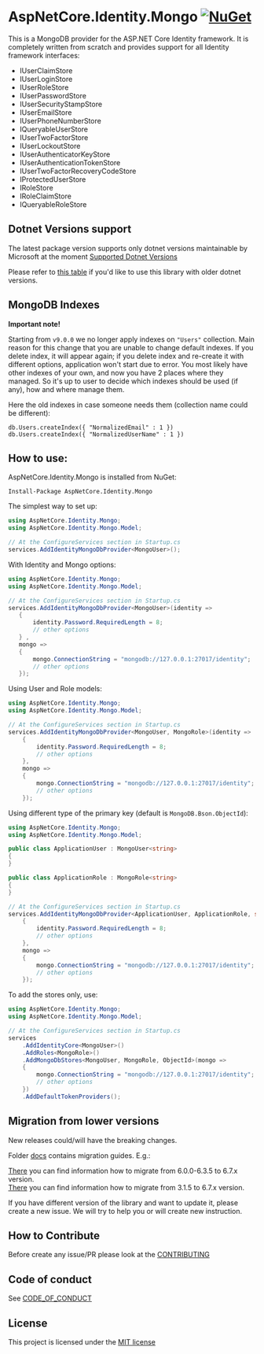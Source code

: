 # AspNetCore.Identity.Mongo [![NuGet](https://img.shields.io/nuget/v/AspNetCore.Identity.Mongo.svg)](https://www.nuget.org/packages/AspNetCore.Identity.Mongo/)

This is a MongoDB provider for the ASP.NET Core Identity framework. It is completely written from scratch and provides support for all Identity framework interfaces:

* IUserClaimStore
* IUserLoginStore
* IUserRoleStore
* IUserPasswordStore
* IUserSecurityStampStore
* IUserEmailStore
* IUserPhoneNumberStore
* IQueryableUserStore
* IUserTwoFactorStore
* IUserLockoutStore
* IUserAuthenticatorKeyStore
* IUserAuthenticationTokenStore
* IUserTwoFactorRecoveryCodeStore
* IProtectedUserStore
* IRoleStore
* IRoleClaimStore
* IQueryableRoleStore

## Dotnet Versions support

The latest package version supports only dotnet versions maintainable by Microsoft at the moment [Supported Dotnet Versions](https://dotnet.microsoft.com/en-us/download/dotnet)

Please refer to [this table](./CONTRIBUTING.md#dotnet-version) if you'd like to use this library with older dotnet versions.

## MongoDB Indexes

**Important note!**

Starting from `v9.0.0` we no longer apply indexes on `"Users"` collection. Main reason for this change that
you are unable to change default indexes. If you delete index, it will appear again;
if you delete index and re-create it with different options, application won't start due to error.
You most likely have other indexes of your own, and now you have 2 places where they managed.
So it's up to user to decide which indexes should be used (if any), how and where manage them.

Here the old indexes in case someone needs them (collection name could be different):
```
db.Users.createIndex({ "NormalizedEmail" : 1 })
db.Users.createIndex({ "NormalizedUserName" : 1 })
```

## How to use:
AspNetCore.Identity.Mongo is installed from NuGet:
```
Install-Package AspNetCore.Identity.Mongo
```
The simplest way to set up:
```csharp
using AspNetCore.Identity.Mongo;
using AspNetCore.Identity.Mongo.Model;

// At the ConfigureServices section in Startup.cs
services.AddIdentityMongoDbProvider<MongoUser>();
```

With Identity and Mongo options:
```csharp
using AspNetCore.Identity.Mongo;
using AspNetCore.Identity.Mongo.Model;

// At the ConfigureServices section in Startup.cs
services.AddIdentityMongoDbProvider<MongoUser>(identity =>
   {
       identity.Password.RequiredLength = 8;
       // other options
   } ,
   mongo =>
   {
       mongo.ConnectionString = "mongodb://127.0.0.1:27017/identity";
       // other options
   });
```

Using User and Role models:
```csharp
using AspNetCore.Identity.Mongo;
using AspNetCore.Identity.Mongo.Model;

// At the ConfigureServices section in Startup.cs
services.AddIdentityMongoDbProvider<MongoUser, MongoRole>(identity =>
    {
        identity.Password.RequiredLength = 8;
        // other options
    },
    mongo =>
    {
        mongo.ConnectionString = "mongodb://127.0.0.1:27017/identity";
        // other options
    });
```

Using different type of the primary key (default is `MongoDB.Bson.ObjectId`):
```csharp
using AspNetCore.Identity.Mongo;
using AspNetCore.Identity.Mongo.Model;

public class ApplicationUser : MongoUser<string>
{
}

public class ApplicationRole : MongoRole<string>
{
}

// At the ConfigureServices section in Startup.cs
services.AddIdentityMongoDbProvider<ApplicationUser, ApplicationRole, string>(identity =>
    {
        identity.Password.RequiredLength = 8;
        // other options
    },
    mongo =>
    {
        mongo.ConnectionString = "mongodb://127.0.0.1:27017/identity";
        // other options
    });
```
To add the stores only, use:
```csharp
using AspNetCore.Identity.Mongo;
using AspNetCore.Identity.Mongo.Model;

// At the ConfigureServices section in Startup.cs
services
    .AddIdentityCore<MongoUser>()
    .AddRoles<MongoRole>()
    .AddMongoDbStores<MongoUser, MongoRole, ObjectId>(mongo =>
    {
        mongo.ConnectionString = "mongodb://127.0.0.1:27017/identity";
        // other options
    })
    .AddDefaultTokenProviders();
```

## Migration from lower versions
New releases could/will have the breaking changes.

Folder [docs](./docs) contains migration guides. E.g.:

[There](./docs/MigrationGuideToVersion6_7_0AndUpper.md) you can find information how to migrate from 6.0.0-6.3.5 to 6.7.x version.<br>
[There](./docs/MigrationGuideFromVersion3_1_5ToVersion6_7_0AndUpper.md) you can find information how to migrate from 3.1.5 to 6.7.x version.

If you have different version of the library and want to update it, please create a new issue. We will try to help you or will create new instruction.

## How to Contribute
Before create any issue/PR please look at the [CONTRIBUTING](./CONTRIBUTING.md)

## Code of conduct
See [CODE_OF_CONDUCT](./CODE_OF_CONDUCT.md)

## License
This project is licensed under the [MIT license](./blob/master/LICENSE.txt)
